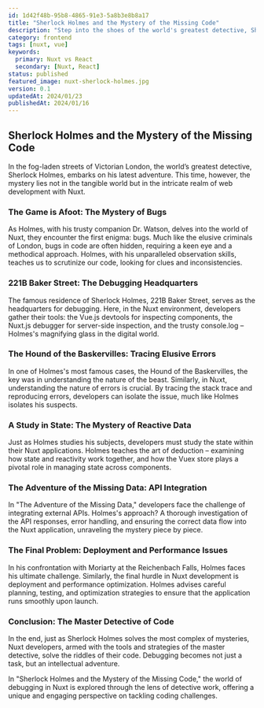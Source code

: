 ```yaml
---
id: 1d42f48b-95b8-4865-91e3-5a8b3e8b8a17
title: "Sherlock Holmes and the Mystery of the Missing Code"
description: "Step into the shoes of the world's greatest detective, Sherlock Holmes, as we unravel the mysteries of debugging in Nuxt. Learn how to methodically approach and solve complex coding conundrums in your Nuxt applications."
category: frontend
tags: [nuxt, vue]
keywords: 
  primary: Nuxt vs React
  secondary: [Nuxt, React]
status: published
featured_image: nuxt-sherlock-holmes.jpg
version: 0.1
updatedAt: 2024/01/23
publishedAt: 2024/01/16
---
```


## Sherlock Holmes and the Mystery of the Missing Code

In the fog-laden streets of Victorian London, the world’s greatest detective, Sherlock Holmes, embarks on his latest adventure. This time, however, the mystery lies not in the tangible world but in the intricate realm of web development with Nuxt.

### The Game is Afoot: The Mystery of Bugs

As Holmes, with his trusty companion Dr. Watson, delves into the world of Nuxt, they encounter the first enigma: bugs. Much like the elusive criminals of London, bugs in code are often hidden, requiring a keen eye and a methodical approach. Holmes, with his unparalleled observation skills, teaches us to scrutinize our code, looking for clues and inconsistencies.

### 221B Baker Street: The Debugging Headquarters

The famous residence of Sherlock Holmes, 221B Baker Street, serves as the headquarters for debugging. Here, in the Nuxt environment, developers gather their tools: the Vue.js devtools for inspecting components, the Nuxt.js debugger for server-side inspection, and the trusty console.log – Holmes's magnifying glass in the digital world.

### The Hound of the Baskervilles: Tracing Elusive Errors

In one of Holmes's most famous cases, the Hound of the Baskervilles, the key was in understanding the nature of the beast. Similarly, in Nuxt, understanding the nature of errors is crucial. By tracing the stack trace and reproducing errors, developers can isolate the issue, much like Holmes isolates his suspects.

### A Study in State: The Mystery of Reactive Data

Just as Holmes studies his subjects, developers must study the state within their Nuxt applications. Holmes teaches the art of deduction – examining how state and reactivity work together, and how the Vuex store plays a pivotal role in managing state across components.

### The Adventure of the Missing Data: API Integration

In "The Adventure of the Missing Data," developers face the challenge of integrating external APIs. Holmes's approach? A thorough investigation of the API responses, error handling, and ensuring the correct data flow into the Nuxt application, unraveling the mystery piece by piece.

### The Final Problem: Deployment and Performance Issues

In his confrontation with Moriarty at the Reichenbach Falls, Holmes faces his ultimate challenge. Similarly, the final hurdle in Nuxt development is deployment and performance optimization. Holmes advises careful planning, testing, and optimization strategies to ensure that the application runs smoothly upon launch.

### Conclusion: The Master Detective of Code

In the end, just as Sherlock Holmes solves the most complex of mysteries, Nuxt developers, armed with the tools and strategies of the master detective, solve the riddles of their code. Debugging becomes not just a task, but an intellectual adventure.

In "Sherlock Holmes and the Mystery of the Missing Code," the world of debugging in Nuxt is explored through the lens of detective work, offering a unique and engaging perspective on tackling coding challenges.